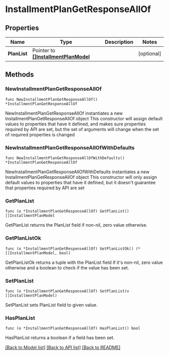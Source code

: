 # InstallmentPlanGetResponseAllOf

## Properties

Name | Type | Description | Notes
------------ | ------------- | ------------- | -------------
**PlanList** | Pointer to [**[]InstallmentPlanModel**](InstallmentPlanModel.md) |  | [optional] 

## Methods

### NewInstallmentPlanGetResponseAllOf

`func NewInstallmentPlanGetResponseAllOf() *InstallmentPlanGetResponseAllOf`

NewInstallmentPlanGetResponseAllOf instantiates a new InstallmentPlanGetResponseAllOf object
This constructor will assign default values to properties that have it defined,
and makes sure properties required by API are set, but the set of arguments
will change when the set of required properties is changed

### NewInstallmentPlanGetResponseAllOfWithDefaults

`func NewInstallmentPlanGetResponseAllOfWithDefaults() *InstallmentPlanGetResponseAllOf`

NewInstallmentPlanGetResponseAllOfWithDefaults instantiates a new InstallmentPlanGetResponseAllOf object
This constructor will only assign default values to properties that have it defined,
but it doesn't guarantee that properties required by API are set

### GetPlanList

`func (o *InstallmentPlanGetResponseAllOf) GetPlanList() []InstallmentPlanModel`

GetPlanList returns the PlanList field if non-nil, zero value otherwise.

### GetPlanListOk

`func (o *InstallmentPlanGetResponseAllOf) GetPlanListOk() (*[]InstallmentPlanModel, bool)`

GetPlanListOk returns a tuple with the PlanList field if it's non-nil, zero value otherwise
and a boolean to check if the value has been set.

### SetPlanList

`func (o *InstallmentPlanGetResponseAllOf) SetPlanList(v []InstallmentPlanModel)`

SetPlanList sets PlanList field to given value.

### HasPlanList

`func (o *InstallmentPlanGetResponseAllOf) HasPlanList() bool`

HasPlanList returns a boolean if a field has been set.


[[Back to Model list]](../README.md#documentation-for-models) [[Back to API list]](../README.md#documentation-for-api-endpoints) [[Back to README]](../README.md)


